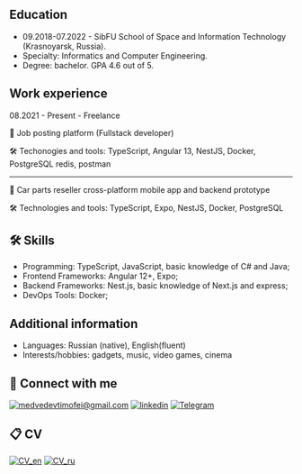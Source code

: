 
## Education
 - 09.2018-07.2022 - SibFU School of Space and Information Technology (Krasnoyarsk, Russia).
 - Specialty: Informatics and Computer Engineering.
 - Degree: bachelor. GPA 4.6 out of 5.
 
## Work experience
 08.2021 - Present - Freelance
 
 🚀 Job posting platform (Fullstack developer)
 
 🛠 Techonogies and tools: TypeScript, Angular 13, NestJS, Docker, PostgreSQL redis, postman

----------
 🚀 Car parts reseller cross-platform mobile app and backend prototype
 
 🛠 Technologies and tools: TypeScript, Expo, NestJS, Docker, PostgreSQL 


## 🛠 Skills

- Programming: TypeScript, JavaScript, basic knowledge of C# and Java;
- Frontend Frameworks: Angular 12+, Expo;
- Backend Frameworks: Nest.js, basic knowledge of Next.js and express;
- DevOps Tools: Docker;

## Additional information
- Languages: Russian (native), English(fluent)
- Interests/hobbies: gadgets, music, video games, cinema

## 🤝 Connect with me
[![medvedevtimofei@gmail.com](https://img.shields.io/badge/medvedevtimofei@gmail.com%20-%23E62B1E.svg?&style=for-the-badge&logo=mail.ru&logoColor=white)](mailto:medvedevtimofei@gmail.com) [![linkedin](https://img.shields.io/badge/linkedin%20-%230077B5.svg?&style=for-the-badge&logo=linkedin&logoColor=white)](https://www.linkedin.com/in/timofeii-medvedev) [![Telegram](https://img.shields.io/badge/Telegram-2CA5E0?style=for-the-badge&logo=telegram&logoColor=white)](https://t.me/tima_medvedev)


## 📋 CV 
[![CV_en](https://img.shields.io/badge/EN%20-%230077B5.svg?&style=for-the-badge)](https://github.com/UtopicUnicorn/UtopicUnicorn/raw/main/Medvedev_CV_En.pdf) [![CV_ru](https://img.shields.io/badge/RU%20-%230077B5.svg?&style=for-the-badge)](https://github.com/UtopicUnicorn/UtopicUnicorn/raw/main/Medvedev_CV_Ru.pdf)
